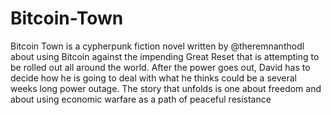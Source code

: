 # Bitcoin-Town 
Bitcoin Town is a cypherpunk fiction novel written by @theremnanthodl about using Bitcoin against the impending Great Reset that is attempting to be rolled out all around the world. After the power goes out, David has to decide how he is going to deal with what he thinks could be a several weeks long power outage. The story that unfolds is one about freedom and about using economic warfare as a path of peaceful resistance
